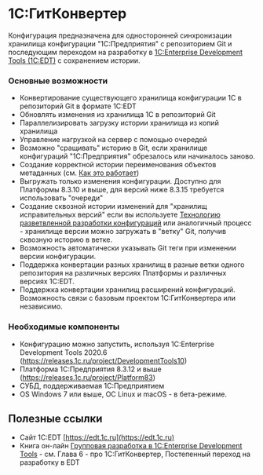 # 1С:ГитКонвертер

Конфигурация предназначена для односторонней синхронизации хранилища конфигурации "1С:Предприятия" с репозиторием Git и последующим переходом на разработку в [1C:Enterprise Development Tools (1C:EDT)](http://v8.1c.ru/overview/release_EDT_18/) с сохранением истории.


### Основные возможности

* Конвертирование существующего хранилища конфигурации 1С в репозиторий Git в формате 1C:EDT
* Обновлять изменения из хранилища 1С в репозиторий Git
* Параллелизировать загрузку истории хранилища из копий хранилища
* Управление нагрузкой на сервер с помощью очередей
* Возможно "сращивать" историю в Git, если хранилище конфигураций "1С:Предприятия" обрезалось или начиналось заново.
* Создание корректной истории переименования объектов метаданных (см. [Как это работает](Как-это-работает#Коммит-в-git))
* Выгружать только изменения конфигурации. Доступно для Платформы 8.3.10 и выше, для версий ниже 8.3.15 требуется использовать "очереди"
* Создание сквозной истории изменений для "хранилищ исправительных версий" если вы используете [Технологию разветвленной разработки конфигураций](https://its.1c.ru/db/v8std#content:709:hdoc) или аналогичный процесс - хранилище версии можно загружать в "ветку" Git, получив сквозную историю в ветке.
* Возможность автоматически указывать Git теги при изменении версии конфигурации.
* Поддержка конвертации разных хранилищ в разные ветки одного репозитория на различных версиях Платформы и различных версиях 1C:EDT.
* Поддержка конвертации хранилищ расширений конфигураций. Возможность связи с базовым проектом 1С:ГитКонвертера или независимо.

### Необходимые компоненты

* Конфигурацию можно запустить, используя 1C:Enterprise Development Tools 2020.6 (https://releases.1c.ru/project/DevelopmentTools10)
* Платформа 1С:Предприятия 8.3.12 и выше (https://releases.1c.ru/project/Platform83)
* СУБД, поддерживаемая 1С:Предприятием
* OS Windows 7 или выше, ОС Linux и macOS - в бета-режиме.

## Полезные ссылки

* Сайт 1C:EDT [https://edt.1c.ru](https://edt.1c.ru)
* Книга он-лайн [Групповая разработка в 1C:Enterprise Development Tools](https://edt.1c.ru/upload/docs_git/EDT&GIT.html) - см. Глава 6 - про 1С:ГитКонвертер, Постепенный переход на разработку в EDT